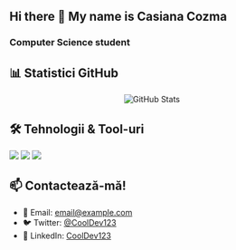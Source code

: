 ## Hi there 👋 My name is Casiana Cozma  

### Computer Science student

## 📊 Statistici GitHub
   <p align="center">
     <img src="https://github-readme-stats.vercel.app/api?username=CoolDev123&show_icons=true&theme=radical" alt="GitHub Stats" />
   </p>

   ## 🛠️ Tehnologii & Tool-uri
   <p>
     <img src="https://img.shields.io/badge/Code-JavaScript-informational?style=flat&logo=javascript&logoColor=white&color=yellow" />
     <img src="https://img.shields.io/badge/Code-Python-informational?style=flat&logo=python&logoColor=white&color=blue" />
     <img src="https://img.shields.io/badge/Framework-React-informational?style=flat&logo=react&logoColor=white&color=blue" />
   </p>

   ## 📫 Contactează-mă!
   - 📧 Email: [email@example.com](mailto:email@example.com)
   - 🐦 Twitter: [@CoolDev123](https://twitter.com/CoolDev123)
   - 💼 LinkedIn: [CoolDev123](https://linkedin.com/in/CoolDev123)

